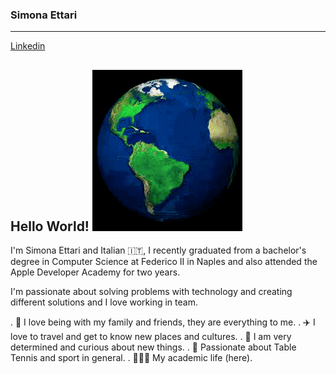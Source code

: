### Simona Ettari
--------------------------------------------------------------------------------------------------------------------------
[Linkedin](https://www.linkedin.com/in/simona-ettari-109998187/)

## Hello World! ![](https://github.com/simona2606/simona2606/blob/main/World.gif)

I'm Simona Ettari and Italian 🇮🇹, I recently graduated from a bachelor's degree in Computer Science at Federico II in Naples and also attended the Apple Developer Academy for two years.

I'm passionate about solving problems with technology and creating different solutions and I love working in team.

. 🏡 I love being with my family and friends, they are everything to me.
. ✈️ I love to travel and get to know new places and cultures.
. 🧐 I am very determined and curious about new things.
. 🏓 Passionate about Table Tennis and sport in general.
. 👩🏽‍🎓 My academic life (here).
